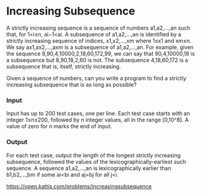 # Increasing Subsequence
A strictly increasing sequence is a sequence of numbers a1,a2,…,an such that, for 1<i≤n, ai−1<ai. A subsequence of a1,a2,…,an is identified by a strictly increasing sequence of indices, x1,x2,…,xm where 1≤x1 and xm≤n. We say ax1,ax2,…,axm is a subsequence of a1,a2,…,an. For example, given the sequence 8,90,4,10000,2,18,60,172,99, we can say that 90,4,10000,18 is a subsequence but 8,90,18,2,60 is not. The subsequence 4,18,60,172 is a subsequence that is, itself, strictly increasing.

Given a sequence of numbers, can you write a program to find a strictly increasing subsequence that is as long as possible?

### Input
Input has up to 200 test cases, one per line. Each test case starts with an integer 1≤n≤200, followed by n integer values, all in the range [0,10^8]. A value of zero for n marks the end of input.

### Output
For each test case, output the length of the longest strictly increasing subsequence, followed the values of the lexicographically-earliest such sequence. A sequence a1,a2,…,an is lexicographically earlier than b1,b2,…,bm if some ai<bi and aj=bj for all j<i.

https://open.kattis.com/problems/increasingsubsequence